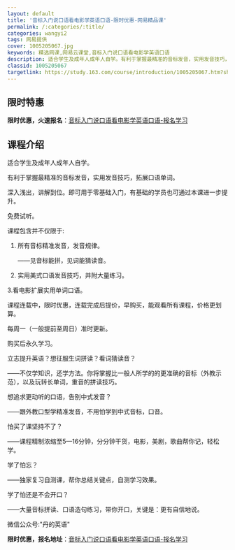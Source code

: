 ```yaml
---
layout: default
title: '音标入门说口语看电影学英语口语-限时优惠-网易精品课'
permalink: /:categories/:title/
categories: wangyi2
tags: 网易提供
cover: 1005205067.jpg
keywords: 精选网课,网易云课堂,音标入门说口语看电影学英语口语
description: 适合学生及成年人成年人自学。有利于掌握最精准的音标发音，实用发音技巧，拓展口语单词。深入浅出，讲解到位。即可用于零基础入
classid: 1005205067
targetlink: https://study.163.com/course/introduction/1005205067.htm?share=1&shareId=1025206652&utm_campaign=share&utm_medium=iphoneShare&utm_source=&utm_u=1025206652
---
```


## 限时特惠

**限时优惠，火速报名**：[音标入门说口语看电影学英语口语-报名学习](https://study.163.com/course/introduction/1005205067.htm?share=1&shareId=1025206652&utm_campaign=share&utm_medium=iphoneShare&utm_source=&utm_u=1025206652)

## 课程介绍

适合学生及成年人成年人自学。

有利于掌握最精准的音标发音，实用发音技巧，拓展口语单词。

深入浅出，讲解到位。即可用于零基础入门，有基础的学员也可通过本课进一步提升。

免费试听。

课程包含并不仅限于:

1. 所有音标精准发音，发音规律。

   ——见音标能拼，见词能猜读音。

2. 实用美式口语发音技巧，并附大量练习。

3.看电影扩展实用单词口语。



课程连载中，限时优惠，连载完成后提价，早购买，能观看所有课程，价格更划算。

每周一（一般提前至周日）准时更新。

购买后永久学习。



立志提升英语？想征服生词拼读？看词猜读音？

——不仅学知识，还学方法。你将掌握比一般人所学的的更准确的音标（外教示范），以及玩转长单词，重音的拼读技巧。



想追求更动听的口语，告别中式发音？

——跟外教口型学精准发音，不用怕学到中式音标，口音。



怕买了课坚持不了？

——课程精制浓缩至5—16分钟，分分钟干货，电影，美剧，歌曲帮你记，轻松学。



学了怕忘？

——独家复习自测课，帮你总结关键点，自测学习效果。



学了怕还是不会开口？

——大量音标拼读、口语造句练习，带你开口，关键是：更有自信地说。



微信公众号:"丹的英语"

**限时优惠，报名地址**：[音标入门说口语看电影学英语口语-报名学习](https://study.163.com/course/introduction/1005205067.htm?share=1&shareId=1025206652&utm_campaign=share&utm_medium=iphoneShare&utm_source=&utm_u=1025206652)

